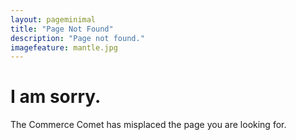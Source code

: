 ```yaml
---
layout: pageminimal
title: "Page Not Found"
description: "Page not found."
imagefeature: mantle.jpg
---  
```

<!--
<figure>
<img src="{{ site.url }}/images/Babe-Doll-Bear.jpg" alt="{{ page.title }} at {{ site.title }}">
</figure>
-->
<div class="text-center">
<h1>I am sorry.</h1>
<p>The Commerce Comet has misplaced the page you are looking for.</p>
</div>
